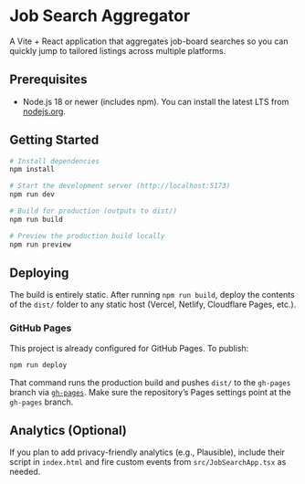 # Job Search Aggregator

A Vite + React application that aggregates job-board searches so you can quickly jump to tailored listings across multiple platforms.

## Prerequisites

- Node.js 18 or newer (includes npm). You can install the latest LTS from [nodejs.org](https://nodejs.org/).

## Getting Started

```bash
# Install dependencies
npm install

# Start the development server (http://localhost:5173)
npm run dev

# Build for production (outputs to dist/)
npm run build

# Preview the production build locally
npm run preview
```

## Deploying

The build is entirely static. After running `npm run build`, deploy the contents of the `dist/` folder to any static host (Vercel, Netlify, Cloudflare Pages, etc.).

### GitHub Pages

This project is already configured for GitHub Pages. To publish:

```bash
npm run deploy
```

That command runs the production build and pushes `dist/` to the `gh-pages` branch via [`gh-pages`](https://github.com/tschaub/gh-pages). Make sure the repository’s Pages settings point at the `gh-pages` branch.

## Analytics (Optional)

If you plan to add privacy-friendly analytics (e.g., Plausible), include their script in `index.html` and fire custom events from `src/JobSearchApp.tsx` as needed.
